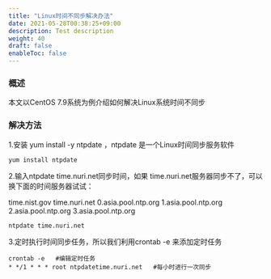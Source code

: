 ```yaml
---
title: "Linux时间不同步解决办法"
date: 2021-05-28T00:38:25+09:00
description: Test description
weight: 40
draft: false
enableToc: false
---
```


### 概述

本文以CentOS 7.9系统为例介绍如何解决Linux系统时间不同步

### 解决方法

1.安装 yum install -y ntpdate ，ntpdate 是一个Linux时间同步服务软件

```
yum install ntpdate
```

2.输入ntpdate time.nuri.net同步时间，如果 time.nuri.net服务器同步不了，可以换下面的时间服务器试试：

time.nist.gov
time.nuri.net
0.asia.pool.ntp.org
1.asia.pool.ntp.org
2.asia.pool.ntp.org
3.asia.pool.ntp.org

```
ntpdate time.nuri.net
```

3.定时执行时间同步任务，所以我们利用crontab -e 来添加定时任务

```
crontab -e   #编辑定时任务
* */1 * * * root ntpdatetime.nuri.net   #每小时进行一次同步
```
